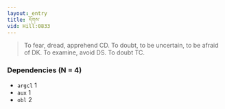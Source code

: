 ```yaml
---
layout: entry
title: དོགས་
vid: Hill:0833
---
```

> To fear, dread, apprehend CD. To doubt, to be uncertain, to be afraid of DK. To examine, avoid DS. To doubt TC.
### Dependencies (N = 4)
* `argcl` 1
* `aux` 1
* `obl` 2
